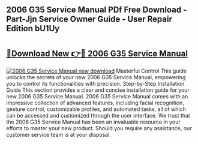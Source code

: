 ## 2006 G35 Service Manual PDf Free Download - Part-Jjn Service Owner Guide - User Repair Edition bU1Uy

# <h2><a href="http://bc37752.oget.top/?id=2006+G35+Service+Manual">🔗Download New 👉🔴 2006 G35 Service Manual</a></h2>

[![2006 G35 Service Manual new download](https://i.imgur.com/5g1atiW.png)](http://bc37752.oget.top/?id=2006+G35+Service+Manual)
Masterful Control This guide unlocks the secrets of your new 2006 G35 Service Manual, empowering you to control its functionalities with precision. Step-by-Step Installation Guide This section provides a clear and concise installation guide for your new 2006 G35 Service Manual. 2006 G35 Service Manual comes with an impressive collection of advanced features, including facial recognition, gesture control, customizable profiles, and automated tasks, all of which can be accessed and customized through the user interface. We trust that the 2006 G35 Service Manual has been an invaluable resource in your efforts to master your new product. Should you require any assistance, our customer service team is at your disposal.
